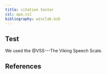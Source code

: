 ```yaml
---
title: citation tester
csl: apa.csl
bibliography: wisclab.bib
---
```


## Test

We used the @VSS---The Viking Speech Scale.

## References
